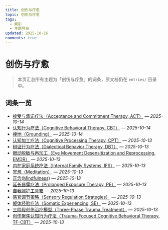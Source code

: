 ```yaml
---
title: 创伤与疗愈
topic: 创伤与疗愈
tags:
  - 索引
  - 主题导览
updated: 2025-10-16
comments: true
---
```


# 创伤与疗愈

> 本页汇总所有主题为「创伤与疗愈」的词条，原文档仍在 `entries/` 目录中。

## 词条一览

- [接受与承诺疗法（Acceptance and Commitment Therapy, ACT）](Acceptance-Commitment-Therapy-ACT.md) — *2025-10-14*
- [认知行为疗法（Cognitive Behavioral Therapy, CBT）](Cognitive-Behavioral-Therapy-CBT.md) — *2025-10-14*
- [接地（Grounding）](Grounding.md) — *2025-10-14*
- [认知加工疗法（Cognitive Processing Therapy, CPT）](Cognitive-Processing-Therapy-CPT.md) — *2025-10-13*
- [辩证行为疗法（Dialectical Behavior Therapy, DBT）](Dialectical-Behavior-Therapy-DBT.md) — *2025-10-13*
- [眼动脱敏与再加工（Eye Movement Desensitization and Reprocessing, EMDR）](Eye-Movement-Desensitization-Reprocessing-EMDR.md) — *2025-10-13*
- [内在家庭系统疗法（Internal Family Systems, IFS）](Internal-Family-Systems-IFS.md) — *2025-10-13*
- [冥想（Meditation）](Meditation.md) — *2025-10-13*
- [正念(Mindfulness)](Mindfulness.md) — *2025-10-13*
- [延长暴露疗法（Prolonged Exposure Therapy, PE）](Prolonged-Exposure-Therapy-PE.md) — *2025-10-13*
- [自我照护工具箱](Self-Care-Toolkit.md) — *2025-10-13*
- [感官调节策略（Sensory Regulation Strategies）](Sensory-Regulation-Strategies.md) — *2025-10-13*
- [躯体经验疗法（Somatic Experiencing, SE）](Somatic-Experiencing-SE.md) — *2025-10-13*
- [三阶段创伤治疗模型（Three-Phase Trauma Treatment）](Three-Phase-Trauma-Treatment.md) — *2025-10-13*
- [创伤聚焦认知行为疗法（Trauma-Focused Cognitive Behavioral Therapy, TF-CBT）](Trauma-Focused-Cognitive-Behavioral-Therapy-TF-CBT.md) — *2025-10-13*
